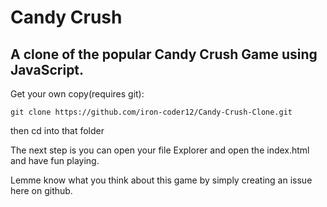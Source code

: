 # Candy Crush 
## A clone of the popular Candy Crush Game using JavaScript.

Get your own copy(requires git):

```
git clone https://github.com/iron-coder12/Candy-Crush-Clone.git
```
then cd into that folder

The next step is you can open your file Explorer and open the index.html and have fun playing.

Lemme know what you think about this game by simply creating an issue here on github.


